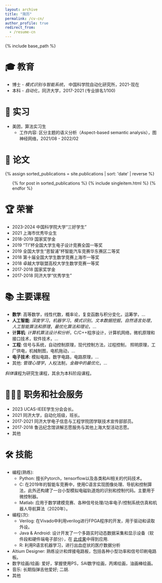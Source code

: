 ```yaml
---
layout: archive
title: "简历"
permalink: /cv-cn/
author_profile: true
redirect_from:
  - /resume-cn
---
```


{% include base_path %}


🎓 教育
======
* 博士 - *模式识别与智能系统*， 中国科学院自动化研究所，2021-现在
* 本科 - *自动化*，同济大学，2017-2021 (专业排名1/100)

💼 实习
======
* 美团，算法实习生
  - 工作内容: 区分主题的语义分析（Aspect-based semantic analysis），图神经网络，2021/08 - 2022/02


📄 论文
======
{% assign sorted_publications = site.publications | sort: 'date' | reverse %}  
<ul>  
    {% for post in sorted_publications %}  
    {% include singleitem.html %}
    {% endfor %}  
</ul>  

🏆 荣誉
======
- 2023-2024 中国科学院大学“三好学生”
- 2021 上海市优秀毕业生
- 2018-2019 国家奖学金
- 2019 “TI”杯全国大学生电子设计竞赛全国一等奖
- 2019 全国大学生“恩智浦”杯智能汽车竞赛华东赛区二等奖
- 2018 第十届全国大学生数学竞赛上海市一等奖
- 2018 卓越大学联盟高校大学生数学竞赛一等奖
- 2017-2018 国家奖学金
- 2017-2018 同济大学“优秀学生”

📚 主要课程
======
- **数学**: 高等数学，线性代数，概率论，复变函数与积分变化，运筹学，...
- **人工智能**: *深度学习*，*机器学习*，*模式识别*，*文本数据挖掘*，*自然语言处理*，*人工智能算法和原理*，*最优化算法和理论*，...
- **计算机**: *计算机算法设计和分析*，C/C++程序设计，计算机网络，微机原理和接口技术，软件技术，...
- **工程**: 信号与系统，自动控制原理，现代控制方法，过程控制， 照明原理，工厂供电，机械制图，电机拖动，...
- **电子技术**: 模拟电路，数字电路，电路原理，...
- 其他: *管理心理学*，人权法制，*金融中的最优化*，...

*斜体*课程为研究生课程，其余为本科阶段课程。


🧑‍🤝‍🧑 职务和社会服务
======
* 2023 UCAS-IEEE学生分会会长。
* 2021 同济大学，自动化班级，班长。
* 2017-2021 同济大学电子信息与工程学院团学联技术宣传部部员。
* 2017-2018 鲁迅纪念馆讲解志愿服务与其他上海大型活动志愿。
* 其他


🛠️ 技能
======
* 编程(熟练):
  * Python: 擅长Pytorch，tensorflow以及各类和AI相关的代码技术。
  * C: 在2019年的智能车竞赛中，使用C语言实现图像处理、导航和控制算法，此外还构建了一台小型模拟电磁轨道炮的识别和控制代码。主要用于微控制器。
  * Matlab: 应用于数学建模竞赛、各种信号处理/功率电子/控制系统仿真和机器人导航算法（2020年）。
* 编程(次):
  * Verilog: 在Vivado中利用verilog进行FPGA程序的开发，用于驱动和读取外设。
  * Java & Android: 设计开发了一个多路实时动态数据采集和显示设备（软件段和硬件端电子部分），在 [此成果](https://onlinelibrary.wiley.com/doi/full/10.1002/smll.202309785)中得到应用.
  * R: 利用R语言机器学习，进行出血症状的医疗数据分析
* Altium Designer: 熟练设计和焊接电路板，包括各种小型功率和信号印刷电路板。
* 数字绘画/绘画: 爱好，掌握使用PS，SAI数字绘画，丙烯绘画，油画棒绘画。
* 音乐: 长期指弹吉他爱好; 二胡.
* 其他

<!-- Talks
======
  <ul>{% for post in site.talks reversed %}
    {% include archive-single-talk-cv.html  %}
  {% endfor %}</ul> -->

<!-- Teaching
======
  <ul>{% for post in site.teaching reversed %}
    {% include archive-single-cv.html %}
  {% endfor %}</ul> -->
